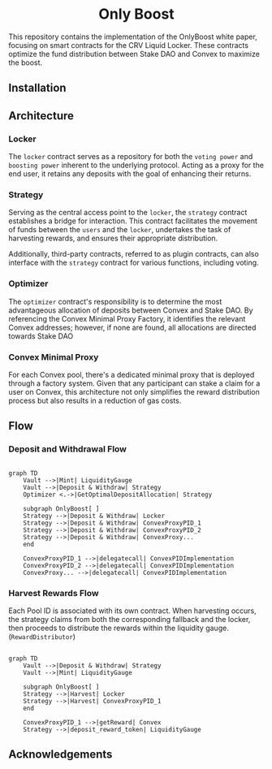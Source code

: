 
# <h1 align="center">Only Boost</h1>

This repository contains the implementation of the OnlyBoost white paper, focusing on smart contracts for the CRV Liquid Locker. These contracts optimize the fund distribution between Stake DAO and Convex to maximize the boost.

## Installation
    
## Architecture

### Locker

The `locker` contract serves as a repository for both the `voting power` and `boosting power` inherent to the underlying protocol. Acting as a proxy for the end user, it retains any deposits with the goal of enhancing their returns.

### Strategy

Serving as the central access point to the `locker`, the `strategy` contract establishes a bridge for interaction. This contract facilitates the movement of funds between the `users` and the `locker`, undertakes the task of harvesting rewards, and ensures their appropriate distribution. 

Additionally, third-party contracts, referred to as plugin contracts, can also interface with the `strategy` contract for various functions, including voting.

### Optimizer

The `optimizer` contract's responsibility is to determine the most advantageous allocation of deposits between Convex and Stake DAO. By referencing the Convex Minimal Proxy Factory, it identifies the relevant Convex addresses; however, if none are found, all allocations are directed towards Stake DAO

### Convex Minimal Proxy

For each Convex pool, there's a dedicated minimal proxy that is deployed through a factory system. Given that any participant can stake a claim for a user on Convex, this architecture not only simplifies the reward distribution process but also results in a reduction of gas costs.

## Flow
### Deposit and Withdrawal Flow

```mermaid

graph TD
    Vault -->|Mint| LiquidityGauge
    Vault -->|Deposit & Withdraw| Strategy
    Optimizer <.->|GetOptimalDepositAllocation| Strategy

    subgraph OnlyBoost[ ]
    Strategy -->|Deposit & Withdraw| Locker
    Strategy -->|Deposit & Withdraw| ConvexProxyPID_1
    Strategy -->|Deposit & Withdraw| ConvexProxyPID_2
    Strategy -->|Deposit & Withdraw| ConvexProxy...
    end

    ConvexProxyPID_1 -->|delegatecall| ConvexPIDImplementation
    ConvexProxyPID_2 -->|delegatecall| ConvexPIDImplementation
    ConvexProxy... -->|delegatecall| ConvexPIDImplementation
```

### Harvest Rewards Flow

Each Pool ID is associated with its own contract. When harvesting occurs, the strategy claims from both the corresponding fallback and the locker, then proceeds to distribute the rewards within the liquidity gauge. (`RewardDistributor`)

```mermaid

graph TD
    Vault -->|Deposit & Withdraw| Strategy
    Vault -->|Mint| LiquidityGauge

    subgraph OnlyBoost[ ]
    Strategy -->|Harvest| Locker
    Strategy -->|Harvest| ConvexProxyPID_1
    end

    ConvexProxyPID_1 -->|getReward| Convex
    Strategy -->|deposit_reward_token| LiquidityGauge

```

## Acknowledgements
